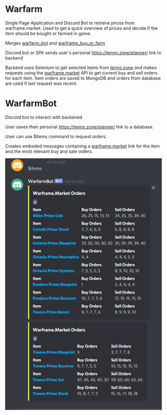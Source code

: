 # Warfarm
Single Page Application and Discord Bot to retrieve prices from warframe.market. Used to get a quick overview of prices and decide if the item should be bought or farmed in game.

Merges [warfarm_bot](https://github.com/stephentreacy/warfarm_bot) and [warframe_buy_or_farm](https://github.com/stephentreacy/warframe_buy_or_farm)

Discord bot or SPA sends user's personal https://tenno.zone/planner/ link to backend

Backend uses Selenium to get selected items from [tenno.zone](https://tenno.zone/planner/) and makes requests using the [warframe.market](https://warframe.market/) API to get current buy and sell orders for each item. Item orders are saved to MongoDB and orders from database are used if last request was recent.



# WarfarmBot

Discord bot to interact with backened

User saves their personal https://tenno.zone/planner/ link to a database.

User can use $items command to request orders.

Creates embeded messages containing a [warframe.market](https://warframe.market/) link for the item and the most relevant buy and sale orders.

![Example Image](https://raw.githubusercontent.com/stephentreacy/warfarm/main/images/discord_bot_example.PNG)
